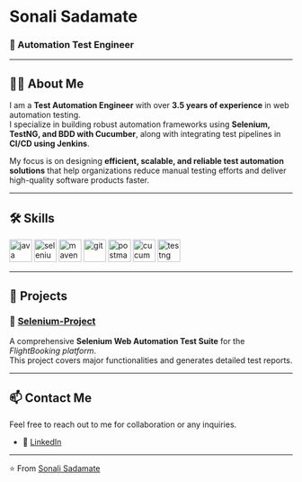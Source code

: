 # Sonali Sadamate  
### 🚀 Automation Test Engineer  

---

## 👩‍💻 About Me  
I am a **Test Automation Engineer** with over **3.5 years of experience** in web automation testing.  
I specialize in building robust automation frameworks using **Selenium, TestNG, and BDD with Cucumber**, along with integrating test pipelines in **CI/CD using Jenkins**.  

My focus is on designing **efficient, scalable, and reliable test automation solutions** that help organizations reduce manual testing efforts and deliver high-quality software products faster.  

---

## 🛠️ Skills  

<p align="left">  
  <img src="https://cdn.jsdelivr.net/gh/devicons/devicon/icons/java/java-original.svg" alt="java" width="40" height="40"/>  
  <img src="https://cdn.jsdelivr.net/gh/devicons/devicon/icons/selenium/selenium-original.svg" alt="selenium" width="40" height="40"/>  
  <img src="https://cdn.jsdelivr.net/gh/devicons/devicon/icons/apachemaven/apachemaven-original.svg" alt="maven" width="40" height="40"/>  
  <img src="https://cdn.jsdelivr.net/gh/devicons/devicon/icons/git/git-original.svg" alt="git" width="40" height="40"/>  
  <img src="https://www.svgrepo.com/show/354202/postman-icon.svg" alt="postman" width="40" height="40"/>  
  <img src="https://raw.githubusercontent.com/cucumber/cucumber/master/media/cucumber.svg" alt="cucumber" width="40" height="40"/>  
  <img src="https://upload.wikimedia.org/wikipedia/commons/2/29/TestNG_Logo.png" alt="testng" width="40" height="40"/>  
</p>  

---

## 📂 Projects  

### 🔹 [Selenium-Project](https://github.com/sonalisadamate/Selenium-Project)  
A comprehensive **Selenium Web Automation Test Suite** for the *FlightBooking platform*.  
This project covers major functionalities and generates detailed test reports.  

---

## 📫 Contact Me  
Feel free to reach out to me for collaboration or any inquiries.  

- 🔗 [LinkedIn](https://www.linkedin.com/in/sonali-sadamate-849628208)  

---
⭐️ From [Sonali Sadamate](https://github.com/sonalisadamate)
